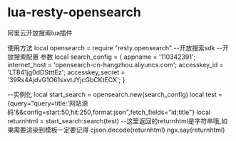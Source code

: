 # lua-resty-opensearch
阿里云开放搜索lua插件

使用方法
local opensearch = require "resty.opensearch" --开放搜索sdk
--开放搜索配置 参数
local search_config = {
	appname = '110342391';
	internet_host = 'opensearch-cn-hangzhou.aliyuncs.com';
	accesskey_id = 'LTB41jg0dDStttEz';
	accesskey_secret = '39Rs4AjdvG1O61sxvtJYjcGbCKtECX';
}


--实例化
local start_search = opensearch.new(search_config)
local test = {query="query=title:'网站源码'&&config=start:50,hit:250,format:json",fetch_fields="id;title"}
local returnhtml = start_search:search(test)
--这里返回的returnhtml是字符串哦,如果需要渲染到模板一定要记得 cjson.decode(returnhtml)
ngx.say(returnhtml)
